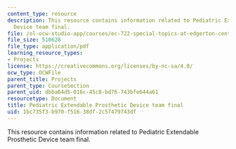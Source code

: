 ```yaml
---
content_type: resource
description: This resource contains information related to Pediatric Extendable Prosthetic
  Device team final.
file: /ol-ocw-studio-app/courses/ec-722-special-topics-at-edgerton-center-developing-world-prosthetics-spring-2010/1bc735f3b970f51638df2c57479743df_MITEC_722S10_pepd_final.pdf
file_size: 510628
file_type: application/pdf
learning_resource_types:
- Projects
license: https://creativecommons.org/licenses/by-nc-sa/4.0/
ocw_type: OCWFile
parent_title: Projects
parent_type: CourseSection
parent_uid: dbba64d5-016c-45c8-bd76-743bfe644a61
resourcetype: Document
title: Pediatric Extendable Prosthetic Device team final
uid: 1bc735f3-b970-f516-38df-2c57479743df
---
```

This resource contains information related to Pediatric Extendable Prosthetic Device team final.